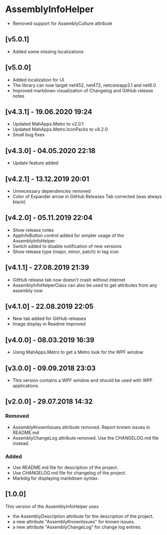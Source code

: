 # AssemblyInfoHelper

- Removed support for AssemblyCulture attribute

## [v5.0.1]

- Added some missing localizations

## [v5.0.0]

- Added localization for UI
- The library can now target net452, net472, netcoreapp3.1 and net6.0
- Improved markdown visualization of Changelog and GitHub release notes

## [v4.3.1] - 19.06.2020 19:24

- Updated MahApps.Metro to v2.0.1
- Updated MahApps.Metro.IconPacks to v4.2.0
- Small bug fixes

## [v4.3.0] - 04.05.2020 22:18

- Update feature added

## [v4.2.1] - 13.12.2019 20:01
 
- Unnecessary dependencies removed
- Color of Expander arrow in GitHub Releases Tab corrected (was always black)

## [v4.2.0] - 05.11.2019 22:04

- Show release notes
- AppInfoButton control added for simpler usage of the AssemblyInfoHelper
- Switch added to disable notification of new versions
- Show release type (major, minor, patch) in tag icon

## [v4.1.1] - 27.08.2019 21:39

- GitHub release tab now doesn't crash without internet
- AssemblyInfoHelperClass can also be used to get attributes from any assembly now

## [v4.1.0] - 22.08.2019 22:05

- New tab added for GitHub releases
- Image display in Readme improved

## [v4.0.0] - 08.03.2019 16:39

- Using MahApps.Metro to get a Metro look for the WPF window

## [v3.0.0] - 09.09.2018 23:03

- This version contains a WPF window and should be used with WPF applications.

## [v2.0.0] - 29.07.2018 14:32
### Removed
- AssemblyKnownIssues attribute removed. Report known issues in README.md
- AssemblyChangeLog attribute removed. Use the CHANGELOG.md file instead.

### Added
- Use README.md file for description of the project.
- Use CHANGELOG.md file for changelog of the project.
- Markdig for displaying markdown syntax.

## [1.0.0]
This version of the AssemblyInfoHelper uses
- the AssemblyDescription attribute for the description of the project.
- a new attribute "AssemblyKnownIssues" for known issues.
- a new attribute "AssemblyChangeLog" for change log entries.
